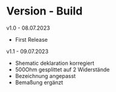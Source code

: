 # Version - Build
v1.0 - 08.07.2023
- First Release

v1.1 - 09.07.2023
- Shematic deklaration korregiert
- 500Ohm gesplittet auf 2 Widerstände
- Bezeichnung angepasst
- Bemaßung ergänzt
